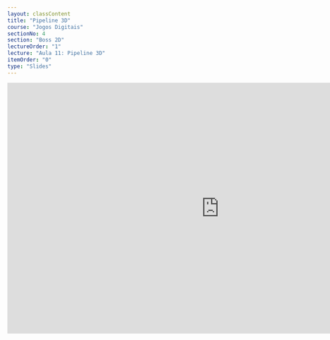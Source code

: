 ```yaml
---
layout: classContent
title: "Pipeline 3D"
course: "Jogos Digitais"
sectionNo: 4
section: "Boss 2D"
lectureOrder: "1"
lecture: "Aula 11: Pipeline 3D"
itemOrder: "0"
type: "Slides"
---
```


<iframe src="https://docs.google.com/presentation/d/e/2PACX-1vSZ_uzoPcQnMCztHtr-CL7wompzzhlwDFNqCxuWRLuuWd3rVOA_Flsc62jK65jrS6g8uwn-f4R9FA_c/embed?start=false&loop=false&delayms=3000" frameborder="0" width="960" height="569" allowfullscreen="true" mozallowfullscreen="true" webkitallowfullscreen="true"></iframe>